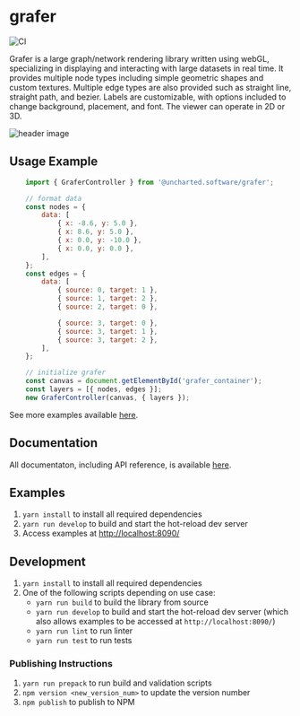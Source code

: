 # grafer

![CI](../../workflows/CI/badge.svg)

Grafer is a large graph/network rendering library written using webGL, specializing in displaying and interacting with large datasets in real time. It provides multiple node types including simple geometric shapes and custom textures. Multiple edge types are also provided such as straight line, straight path, and bezier. Labels are customizable, with options included to change background, placement, and font. The viewer can operate in 2D or 3D.

![header image](./docs/assets/grafer-3d.png)

## Usage Example

```js
    import { GraferController } from '@uncharted.software/grafer';

    // format data
    const nodes = {
        data: [
            { x: -8.6, y: 5.0 },
            { x: 8.6, y: 5.0 },
            { x: 0.0, y: -10.0 },
            { x: 0.0, y: 0.0 },
        ],
    };
    const edges = {
        data: [
            { source: 0, target: 1 },
            { source: 1, target: 2 },
            { source: 2, target: 0 },

            { source: 3, target: 0 },
            { source: 3, target: 1 },
            { source: 3, target: 2 },
        ],
    };

    // initialize grafer
    const canvas = document.getElementById('grafer_container');
    const layers = [{ nodes, edges }];
    new GraferController(canvas, { layers });
```

See more examples available [here](./examples).

## Documentation

All documentaton, including API reference, is available [here](./docs/table-of-contents.md).

## Examples

1. `yarn install` to install all required dependencies
2. `yarn run develop` to build and start the hot-reload dev server
3. Access examples at [http://localhost:8090/](http://localhost:8090/)

## Development

1. `yarn install` to install all required dependencies
2. One of the following scripts depending on use case:
    - `yarn run build` to build the library from source
    - `yarn run develop` to build and start the hot-reload dev server (which also allows examples to be accessed at `http://localhost:8090/`)
    - `yarn run lint` to run linter
    - `yarn run test` to run tests

### Publishing Instructions

1. `yarn run prepack` to run build and validation scripts
2. `npm version <new_version_num>` to update the version number
3. `npm publish` to publish to NPM
